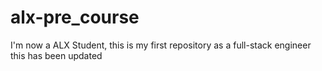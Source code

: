 # alx-pre_course
I'm now a ALX Student, this is my first repository as a full-stack engineer
this has been updated
